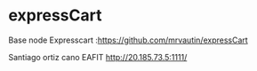 # expressCart
Base node Expresscart :https://github.com/mrvautin/expressCart

Santiago ortiz cano EAFIT
http://20.185.73.5:1111/
